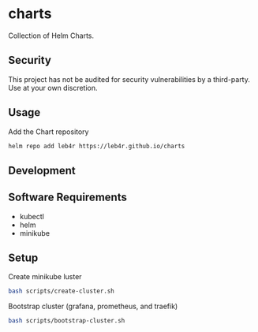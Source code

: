 # charts

Collection of Helm Charts.

## Security

This project has not be audited for security vulnerabilities by a third-party. Use at your own discretion.

## Usage

Add the Chart repository

```bash
helm repo add leb4r https://leb4r.github.io/charts
```

## Development

## Software Requirements

- kubectl
- helm
- minikube

## Setup

Create minikube luster

```bash
bash scripts/create-cluster.sh
```

Bootstrap cluster (grafana, prometheus, and traefik)

```bash
bash scripts/bootstrap-cluster.sh
```
